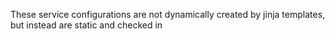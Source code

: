 These service configurations are not dynamically created by jinja templates,
but instead are static and checked in
